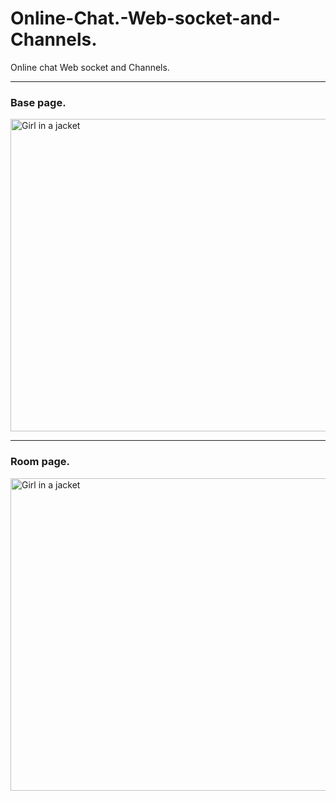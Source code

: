 # Online-Chat.-Web-socket-and-Channels.
Online chat Web socket and Channels.

<hr>
<h3> Base page. </h3>
<img src="https://user-images.githubusercontent.com/85695336/202900410-edbf15b6-f287-41de-ad20-34a8570e6df5.png" alt="Girl in a jacket" width="750" height="500">
<hr>
<h3> Room page. </h3>
<img src="https://user-images.githubusercontent.com/85695336/202900607-2a8e57a7-facc-47eb-9edf-13bbc1d002bd.png" alt="Girl in a jacket" width="750" height="500">
